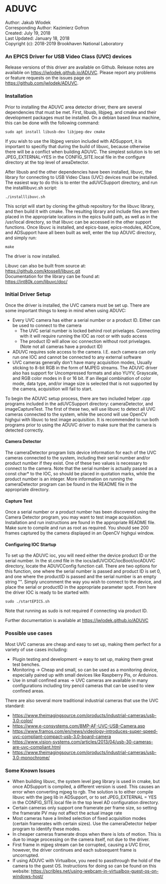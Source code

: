# ADUVC

Author: Jakub Wlodek  
Corresponding Author: Kazimierz Gofron  
Created: July 19, 2018  
Last Updated: January 18, 2018  
Copyright (c): 2018-2019 Brookhaven National Laboratory  

### An EPICS Driver for USB Video Class (UVC) devices

Release versions of this driver are available on Github. Release notes are available on https://jwlodek.github.io/ADUVC. Please report any problems or feature requests on the issues page on https://github.com/jwlodek/ADUVC.

### Installation

Prior to installing the ADUVC area detector driver, there are several dependencies that must be met. First, libusb, libjpeg, and cmake and their development packages must be installed. On a debian based linux machine, this can be done with the following command:

```
sudo apt install libusb-dev libjpeg-dev cmake
```
If you wish to use the libjpeg version included with ADSupport, it is important to specifiy that during the build of libuvc, because otherwise there will be a conflict when building ADUVC. The simplest solution is to set JPEG_EXTERNAL=YES in the CONFIG_SITE.local file in the configure directory at the top level of areaDetector.  

After libusb and the other dependencies have been installed, libuvc, the library for connecting to USB Video Class (UVC) devices must be installed. The easiest way to do this is to enter the adUVCSupport directory, and run the installlibuvc.sh script:
```
./installlibuvc.sh
```
This script will start by cloning the github repository for the libuvc library, and then build it with cmake. The resulting library and include files are then placed in the appropriate locations in the epics build path, as well as in the /usr/local directory, so that libuvc can be accessed in the other support functions. Once libuvc is installed, and epics-base, epics-modules, ADCore, and ADSupport have all been built as well, enter the top ADUVC directory, and simply run:
```
make
```
The driver is now installed.  

Libuvc can also be built from source at: https://github.com/ktossell/libuvc.git  
Documentation for the library can be found at: https://int80k.com/libuvc/doc/


### Initial Driver Setup

Once the driver is installed, the UVC camera must be set up. There are some important things to keep in mind when using ADUVC:
* Every UVC camera has either a serial number or a product ID. Either can be used to connect to the camera
    * The UVC serial number is locked behind root privelages. Connecting with it will require running the IOC as root or with sudo access
    * The product ID will allow ioc connection without root privelages. (Note not all cameras have a product ID)
* ADUVC requires sole access to the camera. I.E. each camera can only run one IOC and cannot be connected to any external software
* UVC cameras generally don't have many acquisition modes, Usually sticking to 8-bit RGB in the form of MJPEG streams. The ADUVC driver also has support for Uncompressed formats and also YUYV, Grayscale, and RGB color modes in 8 or 16 bit. If an illegal combination of color mode, data type, and/or image size is selected that is not supported by the camera, acquisition will fail to start.

To begin the ADUVC setup process, there are two included helper .cpp programs included in the adUVCSupport directory: cameraDetector, and imageCaptureTest. The first of these two, will use libuvc to detect all UVC cameras connected to the system, while the second will use OpenCV highgui with libuvc to test image acquisition. It is recommended to run both programs prior to using the ADUVC driver to make sure that the camera is detected correctly.  

#### Camera Detector

The cameraDetector program lists device information for each of the UVC cameras connected to the system, including their serial number and/or product number if they exist. One of these two values is necessary to connect to the camera. Note that the serial number is actually passed as a const char* to the IOC, so should be placed in quotation marks, while the product number is an integer. More information on running the cameraDetector program can be found in the README file in the appropriate directory.  

#### Capture Test

Once a serial number or a product number has been discovered using the Camera Detector program, you may want to test image acquisition. Installation and run instructions are found in the appropriate README file. Make sure to compile and run as root as required. You should see 200 frames captured by the camera displayed in an OpenCV highgui window.

#### Configuring IOC Startup

To set up the ADUVC ioc, you will need either the device product ID or the serial number. In the st.cmd file in the iocs/adUVCIOC/iocBoot/iocADUVC directory, locate the ADUVCConfig function call. There are two options for this function, one where the serial number is passed and product ID is set 0, and one where the productID is passed and the serial number is an empty string "". Simply uncomment the way you wish to connect to the device, and place the serial or productID in the appropriate parameter spot. From here the driver IOC is ready to be started with:
```
sudo ./startEPICS.sh
```

Note that running as sudo is not required if connecting via product ID.

Further documentation is available at https://jwlodek.github.io/ADUVC  

### Possible use cases

Most UVC cameras are cheap and easy to set up, making them perfect for a variety of use cases including:

* Plugin testing and development -> easy to set up, making them great test benches.
* Monitoring -> Cheap and small, so can be used as a monitoring device, especially paired up with small devices like Raspberry Pis, or Arduinos.
* Use in small confined areas -> UVC cameras are available in many configurations including tiny pencil cameras that can be used to view confined areas.

There are also several more traditional industrial cameras that use the UVC standard:

* https://www.theimagingsource.com/products/industrial-cameras/usb-3.0-color/
* https://www.e-consystems.com/8MP-AF-UVC-USB-Camera.asp
* https://www.framos.com/en/news/videology-introduces-super-speed-uvc-compliant-compact-usb-3.0-board-camera
* https://www.vision-systems.com/articles/2013/04/usb-30-cameras-are-uvc-compliant.html
* https://www.theimagingsource.com/products/industrial-cameras/usb-3.0-monochrome/


### Some Known Issues

* When building libuvc, the system level jpeg library is used in cmake, but once ADSupport is compiled, a different version is used. This causes an error when converting mjpeg to rgb. The solution is to either compile libuvc with the jpeg lib in ADSupport, or to set JPEG_EXTERNAL = YES in the CONFIG_SITE.local file in the top level AD configuration directory.
* Certain cameras only support one framerate per frame size, so setting the framerate PV may not affect the actual image rate
* Most cameras have a limited selection of fixed acquisition modes (certain framerates with certain sizes). Use the cameraDetector helper program to identify these modes.
* In cheaper cameras framerate drops when there is lots of motion. This is due to image processing on the camera itself, not due to the driver.
* First frame in mjpeg stream can be corrupted, causing a UVC Error, however, the driver continues and each subsequent frame is uncorrupted.
* If using ADUVC with Virtualbox, you need to passthrough the hold of the camera to the guest OS. Instructions for doing so  can be found on this website: https://scribles.net/using-webcam-in-virtualbox-guest-os-on-windows-host/
